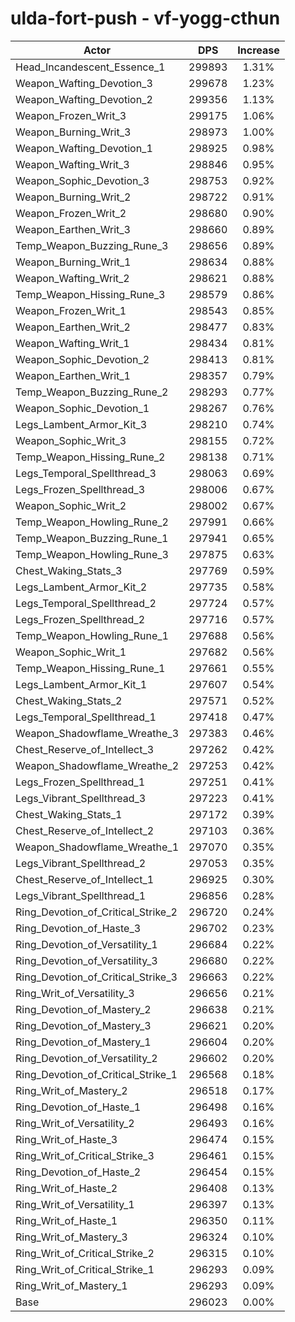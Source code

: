 # ulda-fort-push - vf-yogg-cthun
| Actor | DPS | Increase |
|---|:---:|:---:|
|Head_Incandescent_Essence_1|299893|1.31%|
|Weapon_Wafting_Devotion_3|299678|1.23%|
|Weapon_Wafting_Devotion_2|299356|1.13%|
|Weapon_Frozen_Writ_3|299175|1.06%|
|Weapon_Burning_Writ_3|298973|1.00%|
|Weapon_Wafting_Devotion_1|298925|0.98%|
|Weapon_Wafting_Writ_3|298846|0.95%|
|Weapon_Sophic_Devotion_3|298753|0.92%|
|Weapon_Burning_Writ_2|298722|0.91%|
|Weapon_Frozen_Writ_2|298680|0.90%|
|Weapon_Earthen_Writ_3|298660|0.89%|
|Temp_Weapon_Buzzing_Rune_3|298656|0.89%|
|Weapon_Burning_Writ_1|298634|0.88%|
|Weapon_Wafting_Writ_2|298621|0.88%|
|Temp_Weapon_Hissing_Rune_3|298579|0.86%|
|Weapon_Frozen_Writ_1|298543|0.85%|
|Weapon_Earthen_Writ_2|298477|0.83%|
|Weapon_Wafting_Writ_1|298434|0.81%|
|Weapon_Sophic_Devotion_2|298413|0.81%|
|Weapon_Earthen_Writ_1|298357|0.79%|
|Temp_Weapon_Buzzing_Rune_2|298293|0.77%|
|Weapon_Sophic_Devotion_1|298267|0.76%|
|Legs_Lambent_Armor_Kit_3|298210|0.74%|
|Weapon_Sophic_Writ_3|298155|0.72%|
|Temp_Weapon_Hissing_Rune_2|298138|0.71%|
|Legs_Temporal_Spellthread_3|298063|0.69%|
|Legs_Frozen_Spellthread_3|298006|0.67%|
|Weapon_Sophic_Writ_2|298002|0.67%|
|Temp_Weapon_Howling_Rune_2|297991|0.66%|
|Temp_Weapon_Buzzing_Rune_1|297941|0.65%|
|Temp_Weapon_Howling_Rune_3|297875|0.63%|
|Chest_Waking_Stats_3|297769|0.59%|
|Legs_Lambent_Armor_Kit_2|297735|0.58%|
|Legs_Temporal_Spellthread_2|297724|0.57%|
|Legs_Frozen_Spellthread_2|297716|0.57%|
|Temp_Weapon_Howling_Rune_1|297688|0.56%|
|Weapon_Sophic_Writ_1|297682|0.56%|
|Temp_Weapon_Hissing_Rune_1|297661|0.55%|
|Legs_Lambent_Armor_Kit_1|297607|0.54%|
|Chest_Waking_Stats_2|297571|0.52%|
|Legs_Temporal_Spellthread_1|297418|0.47%|
|Weapon_Shadowflame_Wreathe_3|297383|0.46%|
|Chest_Reserve_of_Intellect_3|297262|0.42%|
|Weapon_Shadowflame_Wreathe_2|297253|0.42%|
|Legs_Frozen_Spellthread_1|297251|0.41%|
|Legs_Vibrant_Spellthread_3|297223|0.41%|
|Chest_Waking_Stats_1|297172|0.39%|
|Chest_Reserve_of_Intellect_2|297103|0.36%|
|Weapon_Shadowflame_Wreathe_1|297070|0.35%|
|Legs_Vibrant_Spellthread_2|297053|0.35%|
|Chest_Reserve_of_Intellect_1|296925|0.30%|
|Legs_Vibrant_Spellthread_1|296856|0.28%|
|Ring_Devotion_of_Critical_Strike_2|296720|0.24%|
|Ring_Devotion_of_Haste_3|296702|0.23%|
|Ring_Devotion_of_Versatility_1|296684|0.22%|
|Ring_Devotion_of_Versatility_3|296680|0.22%|
|Ring_Devotion_of_Critical_Strike_3|296663|0.22%|
|Ring_Writ_of_Versatility_3|296656|0.21%|
|Ring_Devotion_of_Mastery_2|296638|0.21%|
|Ring_Devotion_of_Mastery_3|296621|0.20%|
|Ring_Devotion_of_Mastery_1|296604|0.20%|
|Ring_Devotion_of_Versatility_2|296602|0.20%|
|Ring_Devotion_of_Critical_Strike_1|296568|0.18%|
|Ring_Writ_of_Mastery_2|296518|0.17%|
|Ring_Devotion_of_Haste_1|296498|0.16%|
|Ring_Writ_of_Versatility_2|296493|0.16%|
|Ring_Writ_of_Haste_3|296474|0.15%|
|Ring_Writ_of_Critical_Strike_3|296461|0.15%|
|Ring_Devotion_of_Haste_2|296454|0.15%|
|Ring_Writ_of_Haste_2|296408|0.13%|
|Ring_Writ_of_Versatility_1|296397|0.13%|
|Ring_Writ_of_Haste_1|296350|0.11%|
|Ring_Writ_of_Mastery_3|296324|0.10%|
|Ring_Writ_of_Critical_Strike_2|296315|0.10%|
|Ring_Writ_of_Critical_Strike_1|296293|0.09%|
|Ring_Writ_of_Mastery_1|296293|0.09%|
|Base|296023|0.00%|
